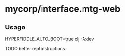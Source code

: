 # mycorp/interface.mtg-web

## Usage

HYPERFIDDLE_AUTO_BOOT=true clj -A:dev

TODO better repl instructions
